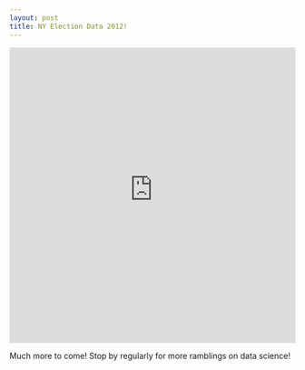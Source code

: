 ```yaml
---
layout: post
title: NY Election Data 2012!
---
```


<iframe width="100%" height="520" frameborder="0" src="https://matthewbmitchell.carto.com/viz/cdb965c2-5428-11e6-8f7f-0e05a8b3e3d7/embed_map" allowfullscreen webkitallowfullscreen mozallowfullscreen oallowfullscreen msallowfullscreen></iframe>

Much more to come! Stop by regularly for more ramblings on data science!
